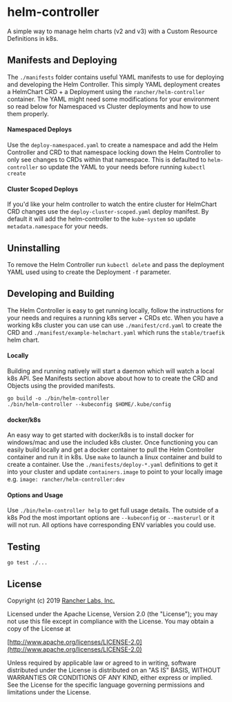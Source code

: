 helm-controller
========
A simple way to manage helm charts (v2 and v3) with a Custom Resource Definitions in k8s. 

## Manifests and Deploying
The `./manifests` folder contains useful YAML manifests to use for deploying and developing the Helm Controller. This simply YAML deployment creates a HelmChart CRD + a Deployment using the `rancher/helm-controller` container. The YAML might need some modifications for your environment so read below for Namespaced vs Cluster deployments and how to use them properly.

#### Namespaced Deploys
Use the `deploy-namespaced.yaml` to create a namespace and add the Helm Controller and CRD to that namespace locking down the Helm Controller to only see changes to CRDs within that namespace. This is defaulted to `helm-controller` so update the YAML to your needs before running `kubectl create`

#### Cluster Scoped Deploys
If you'd like your helm controller to watch the entire cluster for HelmChart CRD changes use the `deploy-cluster-scoped.yaml` deploy manifest. By default it will add the helm-controller to the `kube-system` so update `metadata.namespace` for your needs.

## Uninstalling
To remove the Helm Controller run `kubectl delete` and pass the deployment YAML used using to create the Deployment `-f` parameter.

## Developing and Building
The Helm Controller is easy to get running locally, follow the instructions for your needs and requires a running k8s server + CRDs etc. When you have a working k8s cluster you can use can use `./manifest/crd.yaml` to create the CRD and `./manifest/example-helmchart.yaml` which runs the `stable/traefik` helm chart.

#### Locally
Building and running natively will start a daemon which will watch a local k8s API. See Manifests section above about how to to create the CRD and Objects using the provided manifests.

```
go build -o ./bin/helm-controller
./bin/helm-controller --kubeconfig $HOME/.kube/config
```

#### docker/k8s
An easy way to get started with docker/k8s is to install docker for windows/mac and use the included k8s cluster. Once functioning you can easily build locally and get a docker container to pull the Helm Controller container and run it in k8s. Use `make` to launch  a linux container and build to create a container. Use the `./manifests/deploy-*.yaml` definitions to get it into your cluster and update  `containers.image` to point to your locally image e.g. `image: rancher/helm-controller:dev`

#### Options and Usage
Use `./bin/helm-controller help` to get full usage details. The outside of a k8s Pod the most important options are `--kubeconfig` or `--masterurl` or it will not run. All options have corresponding ENV variables you could use.

## Testing
`go test ./...`

## License
Copyright (c) 2019 [Rancher Labs, Inc.](http://rancher.com)

Licensed under the Apache License, Version 2.0 (the "License");
you may not use this file except in compliance with the License.
You may obtain a copy of the License at

[http://www.apache.org/licenses/LICENSE-2.0](http://www.apache.org/licenses/LICENSE-2.0)

Unless required by applicable law or agreed to in writing, software
distributed under the License is distributed on an "AS IS" BASIS,
WITHOUT WARRANTIES OR CONDITIONS OF ANY KIND, either express or implied.
See the License for the specific language governing permissions and
limitations under the License.

